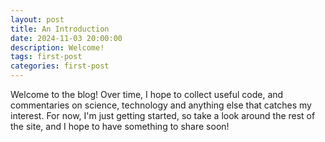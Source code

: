 ```yaml
---
layout: post
title: An Introduction
date: 2024-11-03 20:00:00
description: Welcome!
tags: first-post
categories: first-post
---
```


Welcome to the blog! Over time, I hope to collect useful code, and commentaries on science, technology and anything else that catches my interest. For now, I'm just getting started, so take a look around the rest of the site, and I hope to have something to share soon!